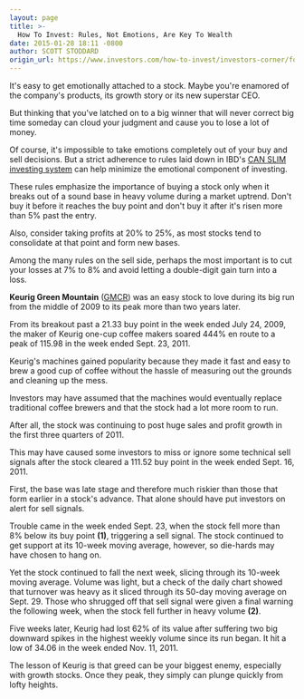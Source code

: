 ```yaml
---
layout: page
title: >-
  How To Invest: Rules, Not Emotions, Are Key To Wealth
date: 2015-01-28 18:11 -0800
author: SCOTT STODDARD
origin_url: https://www.investors.com/how-to-invest/investors-corner/follow-stock-investing-rules
---
```





It's easy to get emotionally attached to a stock. Maybe you're enamored of the company's products, its growth story or its new superstar CEO.

  

But thinking that you've latched on to a big winner that will never correct big time someday can cloud your judgment and cause you to lose a lot of money.

  

Of course, it's impossible to take emotions completely out of your buy and sell decisions. But a strict adherence to rules laid down in IBD's [CAN SLIM investing system](http://education.investors.com/) can help minimize the emotional component of investing.

  

These rules emphasize the importance of buying a stock only when it breaks out of a sound base in heavy volume during a market uptrend. Don't buy it before it reaches the buy point and don't buy it after it's risen more than 5% past the entry.

  

Also, consider taking profits at 20% to 25%, as most stocks tend to consolidate at that point and form new bases.

  

Among the many rules on the sell side, perhaps the most important is to cut your losses at 7% to 8% and avoid letting a double-digit gain turn into a loss.

  

**Keurig Green Mountain** ([GMCR](https://research.investors.com/quote.aspx?symbol=GMCR)) was an easy stock to love during its big run from the middle of 2009 to its peak more than two years later.

  

From its breakout past a 21.33 buy point in the week ended July 24, 2009, the maker of Keurig one-cup coffee makers soared 444% en route to a peak of 115.98 in the week ended Sept. 23, 2011.

  

Keurig's machines gained popularity because they made it fast and easy to brew a good cup of coffee without the hassle of measuring out the grounds and cleaning up the mess.

  

Investors may have assumed that the machines would eventually replace traditional coffee brewers and that the stock had a lot more room to run.

  

After all, the stock was continuing to post huge sales and profit growth in the first three quarters of 2011.

  

This may have caused some investors to miss or ignore some technical sell signals after the stock cleared a 111.52 buy point in the week ended Sept. 16, 2011.

  

First, the base was late stage and therefore much riskier than those that form earlier in a stock's advance. That alone should have put investors on alert for sell signals.

  

Trouble came in the week ended Sept. 23, when the stock fell more than 8% below its buy point **(1)**, triggering a sell signal. The stock continued to get support at its 10-week moving average, however, so die-hards may have chosen to hang on.

  

Yet the stock continued to fall the next week, slicing through its 10-week moving average. Volume was light, but a check of the daily chart showed that turnover was heavy as it sliced through its 50-day moving average on Sept. 29. Those who shrugged off that sell signal were given a final warning the following week, when the stock fell further in heavy volume **(2)**.

  

Five weeks later, Keurig had lost 62% of its value after suffering two big downward spikes in the highest weekly volume since its run began. It hit a low of 34.06 in the week ended Nov. 11, 2011.

  

The lesson of Keurig is that greed can be your biggest enemy, especially with growth stocks. Once they peak, they simply can plunge quickly from lofty heights.




